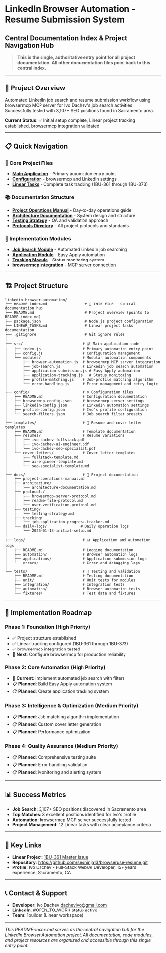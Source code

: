 # LinkedIn Browser Automation - Resume Submission System
## **Central Documentation Index & Project Navigation Hub**

> **This is the single, authoritative entry point for all project documentation. All other documentation files point back to this central index.**

---

## **🎯 Project Overview**
Automated LinkedIn job search and resume submission workflow using browsermcp MCP server for Ivo Dachev's job search activities. Successfully tested with 3,107+ SEO positions found in Sacramento area.

**Current Status**: ✅ Initial setup complete, Linear project tracking established, browsermcp integration validated

---

## **📋 Quick Navigation**

### **🔧 Core Project Files**
- **[Main Application](./src/index.js)** - Primary automation entry point
- **[Configuration](./config/README.md)** - browsermcp and LinkedIn settings
- **[Linear Tasks](./LINEAR_TASKS.md)** - Complete task tracking (1BU-361 through 1BU-373)

### **📚 Documentation Structure**
- **[Project Operations Manual](./docs/project-operations-manual.md)** - Day-to-day operations guide
- **[Architecture Documentation](./docs/architecture/architecture-documentation.md)** - System design and structure
- **[Testing Strategy](./docs/testing/testing-strategy.md)** - QA and validation approach
- **[Protocols Directory](./docs/protocols/)** - All project protocols and standards

### **🚀 Implementation Modules**
- **[Job Search Module](./src/modules/job-search.js)** - Automated LinkedIn job searching
- **[Application Module](./src/modules/application-submission.js)** - Easy Apply automation
- **[Tracking Module](./src/modules/application-tracking.js)** - Status monitoring system
- **[browsermcp Integration](./src/modules/browser-automation.js)** - MCP server connection

---

## **🏗️ Project Structure**

```
linkedin-browser-automation/
├── README-index.md                 # 📍 THIS FILE - Central documentation hub
├── README.md                       # Project overview (points to README-index.md)
├── package.json                    # Node.js project configuration
├── LINEAR_TASKS.md                 # Linear project tasks documentation
├── .gitignore                      # Git ignore rules
│
├── src/                           # 💻 Main application code
│   ├── index.js                   # Primary automation entry point
│   ├── config.js                  # Configuration management
│   └── modules/                   # Modular automation components
│       ├── browser-automation.js  # browsermcp MCP server integration
│       ├── job-search.js          # LinkedIn job search automation
│       ├── application-submission.js # Easy Apply automation
│       ├── application-tracking.js   # Status monitoring
│       ├── profile-matching.js    # Job-profile matching algorithm
│       └── error-handling.js      # Error management and retry logic
│
├── config/                        # ⚙️ Configuration files
│   ├── README.md                  # Configuration documentation
│   ├── browsermcp-config.json     # browsermcp server settings
│   ├── linkedin-config.json       # LinkedIn automation settings
│   ├── profile-config.json        # Ivo's profile configuration
│   └── search-filters.json        # Job search filter presets
│
├── templates/                     # 📄 Resume and cover letter templates
│   ├── README.md                  # Template documentation
│   ├── resumes/                   # Resume variations
│   │   ├── ivo-dachev-fullstack.pdf
│   │   ├── ivo-dachev-ai-engineer.pdf
│   │   └── ivo-dachev-seo-specialist.pdf
│   └── cover-letters/             # Cover letter templates
│       ├── fullstack-template.md
│       ├── ai-engineer-template.md
│       └── seo-specialist-template.md
│
├── docs/                          # 📖 Project documentation
│   ├── project-operations-manual.md
│   ├── architecture/
│   │   └── architecture-documentation.md
│   ├── protocols/
│   │   ├── browsermcp-server-protocol.md
│   │   ├── readme-file-protocol.md
│   │   └── user-verification-protocol.md
│   ├── testing/
│   │   └── testing-strategy.md
│   ├── tracking/
│   │   └── job-application-progress-tracker.md
│   └── daily-logs/               # Daily operation logs
│       └── 2025-01-13-initial-setup.md
│
├── logs/                          # 📊 Application and automation logs
│   ├── README.md                  # Logging documentation
│   ├── automation/                # Browser automation logs
│   ├── applications/              # Application submission logs
│   └── errors/                    # Error and debugging logs
│
└── tests/                         # 🧪 Testing and validation
    ├── README.md                  # Testing documentation
    ├── unit/                      # Unit tests for modules
    ├── integration/               # Integration tests
    ├── automation/                # Browser automation tests
    └── fixtures/                  # Test data and fixtures
```

---

## **🎯 Implementation Roadmap**

### **Phase 1: Foundation (High Priority)**
- ✅ Project structure established
- ✅ Linear tracking configured (1BU-361 through 1BU-373)
- ✅ browsermcp integration tested
- 🔄 **Next**: Configure browsermcp for production reliability

### **Phase 2: Core Automation (High Priority)**
- 🔄 **Current**: Implement automated job search with filters
- 📋 **Planned**: Build Easy Apply automation system
- 📋 **Planned**: Create application tracking system

### **Phase 3: Intelligence & Optimization (Medium Priority)**
- 📋 **Planned**: Job matching algorithm implementation
- 📋 **Planned**: Custom cover letter generation
- 📋 **Planned**: Performance optimization

### **Phase 4: Quality Assurance (Medium Priority)**
- 📋 **Planned**: Comprehensive testing suite
- 📋 **Planned**: Error handling validation
- 📋 **Planned**: Monitoring and alerting system

---

## **📊 Success Metrics**
- **Job Search**: 3,107+ SEO positions discovered in Sacramento area
- **Top Matches**: 3 excellent positions identified for Ivo's profile
- **Automation**: browsermcp MCP server successfully tested
- **Project Management**: 12 Linear tasks with clear acceptance criteria

---

## **🔗 Key Links**
- **Linear Project**: [1BU-361 Master Issue](https://linear.app/1builder/issue/1BU-361/linkedin-browser-automation-resume-submission-system-setup)
- **Repository**: https://github.com/seoninja13/browseruse-resume.git
- **Profile**: Ivo Dachev - Full-Stack Web/AI Developer, 15+ years experience, Sacramento, CA

---

## **📞 Contact & Support**
- **Developer**: Ivo Dachev <dachevivo@gmail.com>
- **LinkedIn**: #OPEN_TO_WORK status active
- **Team**: 1builder (Linear workspace)

---

*This README-index.md serves as the central navigation hub for the LinkedIn Browser Automation project. All documentation, code modules, and project resources are organized and accessible through this single entry point.*
